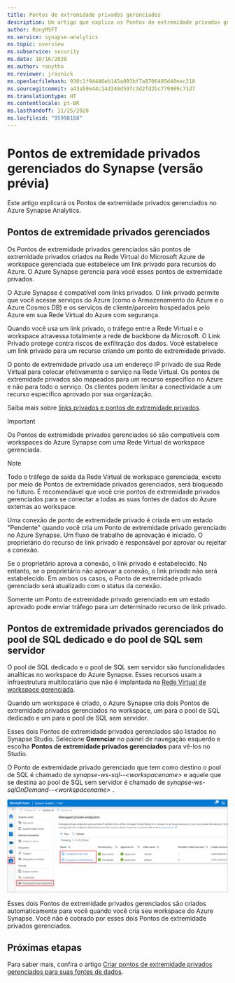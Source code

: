 ```yaml
---
title: Pontos de extremidade privados gerenciados
description: Um artigo que explica os Pontos de extremidade privados gerenciados no Azure Synapse Analytics
author: RonyMSFT
ms.service: synapse-analytics
ms.topic: overview
ms.subservice: security
ms.date: 10/16/2020
ms.author: ronytho
ms.reviewer: jrasnick
ms.openlocfilehash: 930c1f94446eb145a093bf7a8706485d40eec210
ms.sourcegitcommit: a43a59e44c14d349d597c3d2fd2bc779989c71d7
ms.translationtype: HT
ms.contentlocale: pt-BR
ms.lasthandoff: 11/25/2020
ms.locfileid: "95998168"
---
```

# <a name="synapse-managed-private-endpoints-preview"></a>Pontos de extremidade privados gerenciados do Synapse (versão prévia)

Este artigo explicará os Pontos de extremidade privados gerenciados no Azure Synapse Analytics.

## <a name="managed-private-endpoints"></a>Pontos de extremidade privados gerenciados

Os Pontos de extremidade privados gerenciados são pontos de extremidade privados criados na Rede Virtual do Microsoft Azure de workspace gerenciada que estabelece um link privado para recursos do Azure. O Azure Synapse gerencia para você esses pontos de extremidade privados.

O Azure Synapse é compatível com links privados. O link privado permite que você acesse serviços do Azure (como o Armazenamento do Azure e o Azure Cosmos DB) e os serviços de cliente/parceiro hospedados pelo Azure em sua Rede Virtual do Azure com segurança.

Quando você usa um link privado, o tráfego entre a Rede Virtual e o workspace atravessa totalmente a rede de backbone da Microsoft. O Link Privado protege contra riscos de exfiltração dos dados. Você estabelece um link privado para um recurso criando um ponto de extremidade privado.

O ponto de extremidade privado usa um endereço IP privado de sua Rede Virtual para colocar efetivamente o serviço na Rede Virtual. Os pontos de extremidade privados são mapeados para um recurso específico no Azure e não para todo o serviço. Os clientes podem limitar a conectividade a um recurso específico aprovado por sua organização. 

Saiba mais sobre [links privados e pontos de extremidade privados](https://docs.microsoft.com/azure/private-link/).

>[!IMPORTANT]
>Os Pontos de extremidade privados gerenciados só são compatíveis com workspaces do Azure Synapse com uma Rede Virtual de workspace gerenciada.

>[!NOTE]
>Todo o tráfego de saída da Rede Virtual de workspace gerenciada, exceto por meio de Pontos de extremidade privados gerenciados, será bloqueado no futuro. É recomendável que você crie pontos de extremidade privados gerenciados para se conectar a todas as suas fontes de dados do Azure externas ao workspace. 

Uma conexão de ponto de extremidade privado é criada em um estado "Pendente" quando você cria um Ponto de extremidade privado gerenciado no Azure Synapse. Um fluxo de trabalho de aprovação é iniciado. O proprietário do recurso de link privado é responsável por aprovar ou rejeitar a conexão.

Se o proprietário aprova a conexão, o link privado é estabelecido. No entanto, se o proprietário não aprovar a conexão, o link privado não será estabelecido. Em ambos os casos, o Ponto de extremidade privado gerenciado será atualizado com o status da conexão.

Somente um Ponto de extremidade privado gerenciado em um estado aprovado pode enviar tráfego para um determinado recurso de link privado.

## <a name="managed-private-endpoints-for-dedicated-sql-pool-and-serverless-sql-pool"></a>Pontos de extremidade privados gerenciados do pool de SQL dedicado e do pool de SQL sem servidor

O pool de SQL dedicado e o pool de SQL sem servidor são funcionalidades analíticas no workspace do Azure Synapse. Esses recursos usam a infraestrutura multilocatário que não é implantada na [Rede Virtual de workspace gerenciada](./synapse-workspace-managed-vnet.md).

Quando um workspace é criado, o Azure Synapse cria dois Pontos de extremidade privados gerenciados no workspace, um para o pool de SQL dedicado e um para o pool de SQL sem servidor. 

Esses dois Pontos de extremidade privados gerenciados são listados no Synapse Studio. Selecione **Gerenciar** no painel de navegação esquerdo e escolha **Pontos de extremidade privados gerenciados** para vê-los no Studio.

O Ponto de extremidade privado gerenciado que tem como destino o pool de SQL é chamado de *synapse-ws-sql--\<workspacename\>* e aquele que se destina ao pool de SQL sem servidor é chamado de *synapse-ws-sqlOnDemand--\<workspacename\>* .

![Pontos de extremidade privados gerenciados do pool de SQL dedicado e do pool de SQL sem servidor](./media/synapse-workspace-managed-private-endpoints/managed-pe-for-sql-1.png)

Esses dois Pontos de extremidade privados gerenciados são criados automaticamente para você quando você cria seu workspace do Azure Synapse. Você não é cobrado por esses dois Pontos de extremidade privados gerenciados.

## <a name="next-steps"></a>Próximas etapas

Para saber mais, confira o artigo [Criar pontos de extremidade privados gerenciados para suas fontes de dados](./how-to-create-managed-private-endpoints.md).

